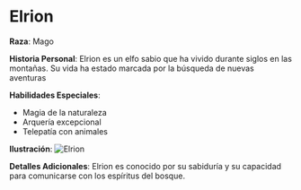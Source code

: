 # Elrion
**Raza**: Mago 


**Historia Personal**: Elrion es un elfo sabio que ha vivido durante siglos en las montañas. Su vida ha estado marcada por la búsqueda de nuevas aventuras

**Habilidades Especiales**: 
- Magia de la naturaleza
- Arquería excepcional
- Telepatía con animales

**Ilustración**: ![Elrion](https://png.pngtree.com/thumb_back/fh260/background/20230611/pngtree-an-image-of-an-elderly-wizard-holding-flame-in-his-hand-image_2901853.jpg)

**Detalles Adicionales**: Elrion es conocido por su sabiduría y su capacidad para comunicarse con los espíritus del bosque.